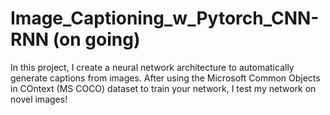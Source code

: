 # Image_Captioning_w_Pytorch_CNN-RNN (on going)
In this project, I create a neural network architecture to automatically generate captions from images.  After using the Microsoft Common Objects in COntext (MS COCO) dataset to train your network, I test my network on novel images!
